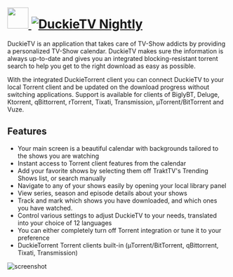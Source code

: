# [<img src="https://cdn.jsdelivr.net/gh/JourneyOver/chocolatey-packages@2abe074087be5f4c921b6ab1ad0bc6ccd959bbfa/icons/duckietv.png" height="48" width="48" /> ![DuckieTV Nightly](https://img.shields.io/chocolatey/v/duckietv.svg?label=DuckieTV%20Nightly&style=for-the-badge)](https://chocolatey.org/packages/duckietv)

DuckieTV is an application that takes care of TV-Show addicts by providing a personalized TV-Show calendar. DuckieTV makes sure the information is always up-to-date and gives you an integrated blocking-resistant torrent search to help you get to the right download as easy as possible.

With the integrated DuckieTorrent client you can connect DuckieTV to your local Torrent client and be updated on the download progress without switching applications. Support is available for clients of BiglyBT, Deluge, Ktorrent, qBittorrent, rTorrent, Tixati, Transmission, µTorrent/BitTorrent and Vuze.

## Features

* Your main screen is a beautiful calendar with backgrounds tailored to the shows you are watching
* Instant access to Torrent client features from the calendar
* Add your favorite shows by selecting them off TraktTV's Trending Shows list, or search manually
* Navigate to any of your shows easily by opening your local library panel
* View series, season and episode details about your shows
* Track and mark which shows you have downloaded, and which ones you have watched.
* Control various settings to adjust DuckieTV to your needs, translated into your choice of 12 languages
* You can either completely turn off Torrent integration or tune it to your preference
* DuckieTorrent Torrent clients built-in (µTorrent/BitTorrent, qBittorrent, Tixati, Transmission)

![screenshot](https://raw.githubusercontent.com/JourneyOver/chocolatey-packages/master/readme_imgs/duckietv.png)
